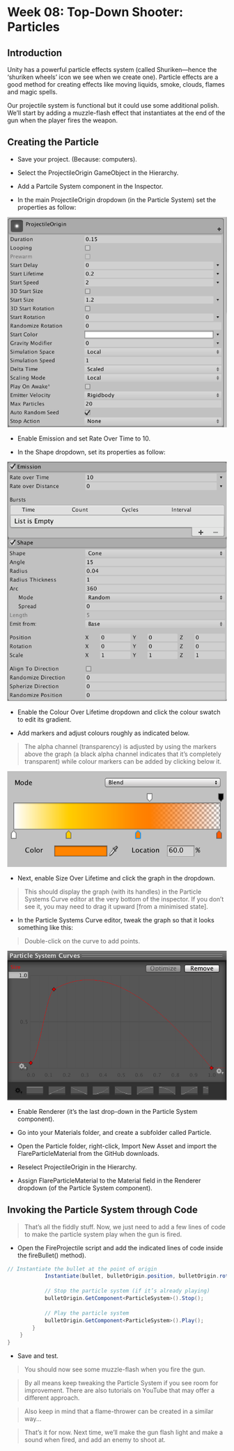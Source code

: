 # Week 08: Top-Down Shooter: Particles

## Introduction
Unity has a powerful particle effects system (called Shuriken—hence the ‘shuriken wheels’ icon we see when we create one). Particle effects are a good method for creating effects like moving liquids, smoke, clouds, flames and magic spells.

Our projectile system is functional but it could use some additional polish. We’ll start by adding a muzzle-flash effect that instantiates at the end of the gun when the player fires the weapon.

## Creating the Particle

- Save your project. (Because: computers).

- Select the ProjectileOrigin GameObject in the Hierarchy.

- Add a Partcile System component in the Inspector.

- In the main ProjectileOrigin dropdown (in the Particle System) set the properties as follow:

![Particle system](images/week08_particles.png)

- Enable Emission and set Rate Over Time to 10.

- In the Shape dropdown, set its properties as follow:

![Particles: Shape](images/week08_particleShape.png)

- Enable the Colour Over Lifetime dropdown and click the colour swatch to edit its gradient.

- Add markers and adjust colours roughly as indicated below.

> The alpha channel (transparency) is adjusted by using the markers above the graph (a black alpha channel indicates that it’s completely transparent) while colour markers can be added by clicking below it.

![Particles: Gradient](images/week08_particleGradient.png)

- Next, enable Size Over Lifetime and click the graph in the dropdown.

> This should display the graph (with its handles) in the Particle Systems Curve editor at the very bottom of the inspector. If you don’t see it, you may need to drag it upward [from a minimised state].

- In the Particle Systems Curve editor, tweak the graph so that it looks something like this:

> Double-click on the curve to add points.

![Particles: Curves](images/week08_particleCurves.png)

- Enable Renderer (it’s the last drop-down in the Particle System component).

- Go into your Materials folder, and create a subfolder called Particle.

- Open the Particle folder, right-click, Import New Asset and import the FlareParticleMaterial from the GitHub downloads.

- Reselect ProjectileOrigin in the Hierarchy.

- Assign FlareParticleMaterial to the Material field in the Renderer dropdown (of the Particle System component).

## Invoking the Particle System through Code

> That’s all the fiddly stuff. Now, we just need to add a few lines of code to make the particle system play when the gun is fired.

- Open the FireProjectile script and add the indicated lines of code inside the fireBullet() method).

```C#
// Instantiate the bullet at the point of origin
            Instantiate(bullet, bulletOrigin.position, bulletOrigin.rotation);

            // Stop the particle system (if it’s already playing)
			bulletOrigin.GetComponent<ParticleSystem>().Stop();

			// Play the particle system
			bulletOrigin.GetComponent<ParticleSystem>().Play();
		}
	}
}

```

- Save and test.

> You should now see some muzzle-flash when you fire the gun.

> By all means keep tweaking the Particle System if you see room for improvement. There are also tutorials on YouTube that may offer a different approach.

> Also keep in mind that a flame-thrower can be created in a similar way...

> That’s it for now. Next time, we’ll make the gun flash light and make a sound when fired, and add an enemy to shoot at.

